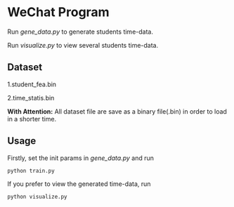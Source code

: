 # WeChat Program 

Run *gene_data.py* to generate students time-data.

Run *visualize.py* to view several students time-data.


## Dataset

1.student_fea.bin

2.time_statis.bin

**With Attention:** All dataset file are save as a binary file(.bin) in order to load in a shorter time.
## Usage

Firstly, set the init params in *gene_data.py* and run 


```bash
python train.py
```
If you prefer to view the generated time-data, run

```bash
python visualize.py
```